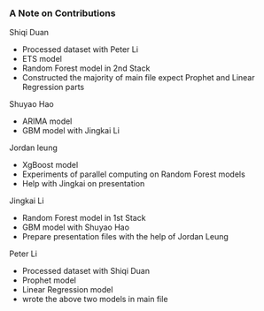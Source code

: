 ### A Note on Contributions

Shiqi Duan
- Processed dataset with Peter Li
- ETS model 
- Random Forest model in 2nd Stack
- Constructed the majority of main file expect Prophet and Linear Regression parts
  

Shuyao Hao
- ARIMA model
- GBM model with Jingkai Li


Jordan leung
- XgBoost model
- Experiments of parallel computing on Random Forest models 
- Help with Jingkai on presentation


Jingkai Li
- Random Forest model in 1st Stack
- GBM model with Shuyao Hao
- Prepare presentation files with the help of Jordan Leung


Peter Li
- Processed dataset with Shiqi Duan
- Prophet model
- Linear Regression model
- wrote the above two models in main file


